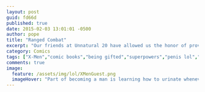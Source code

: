 ```yaml
---
layout: post
guid: fd66d
published: true
date: 2015-02-03 13:01:01 -0500
author: pope
title: "Ranged Combat"
excerpt: "Our friends at Unnatural 20 have allowed us the honor of providing them with a guest comic. So of course we made a dick joke. I mean, have you met us? It was either this or Putin."
category: Comics
tags: ["X-Men","comic books","being gifted","superpowers","penis lol","medical science","guest comic","Unnatural 20"]
comments: true 
image:
  feature: /assets/img/lol/XMenGuest.png
  imageHover: "Part of becoming a man is learning how to urinate whenever you damn well please."
---
```


